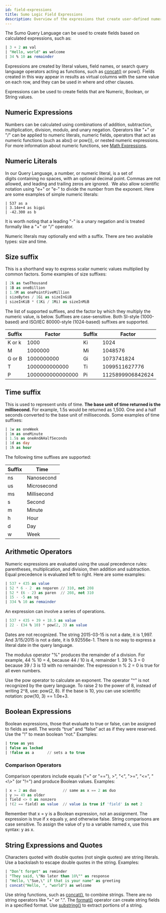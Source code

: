 ```yaml
---
id: field-expressions
title: Sumo Logic Field Expressions
description: Overview of the expressions that create user-defined numeric, boolean, or string fields.
---
```



The Sumo Query Language can be used to create fields based on calculated expressions, such as:

```sql
| 3 + 2 as val
| "Hello, world" as welcome
| 34 % 10 as remainder
```

Expressions are created by literal values, field names, or search query language operators acting as functions, such as [concat()](/docs/search/search-query-language/search-operators#concat) or pow(). Fields created in this way appear in results as virtual columns with the same value on each row, and they can be used in where and other clauses.

Expressions can be used to create fields that are Numeric, Boolean, or String values.

## Numeric Expressions

Numbers can be calculated using combinations of addition, subtraction, multiplication, division, modulo, and unary negation. Operators like "+" or "/" can be applied to numeric literals, numeric fields, operators that act as numeric functions (such as abs() or pow()), or nested numeric expressions. For more information about numeric functions, see [Math Expressions](/docs/search/search-query-language/math-expressions).

## Numeric Literals

In our Query Language, a number, or numeric literal, is a set of digits containing no spaces, with an optional decimal point. Commas are not allowed, and leading and trailing zeros are ignored.  We also allow scientific notation using "e+" or "e-" to divide the number from the exponent. Here are some examples of simple numeric literals:

```
| 537 as a
| 3.14e+4 as bigpi
| -42.300 as b
```

It is worth noting that a leading "-" is a unary negation and is treated formally like a "+" or "/" operator.

Numeric literals may optionally end with a suffix. There are two available types: size and time.

## Size suffix 

This is a shorthand way to express scalar numeric values multiplied by common factors. Some examples of size suffixes:

```sql
| 2k as twoThousand
| 1B as oneBillion
| 1.5M as onePointFiveMillion
| sizeBytes / 1Gi as sizeInGiB
| sizeInKiB * (1Ki / 1Mi) as sizeInMiB
```

The list of supported suffixes, and the factor by which they multiply the numeric value, is below. Suffixes are case-sensitive. Both SI-style (1000-based) and ISO/IEC 80000-style (1024-based) suffixes are supported.

| Suffix | Factor      | Suffix | Factor       |
|------------|------------------|------------|------------------|
| K or k     | 1000             | Ki         | 1024             |
| M          | 1000000          | Mi         | 1048576          |
| G or B     | 1000000000       | Gi         | 1073741824       |
| T          | 1000000000000    | Ti         | 1099511627776    |
| P          | 1000000000000000 | Pi         | 1125899906842624 |

## Time suffix

This is used to represent units of time. **The base unit of time returned is the millisecond.** For example, 1.5s would be returned as 1,500. One and a half seconds converted to the base unit of milliseconds. Some examples of time suffixes:

```sql
| 1w as oneWeek
| 1m as oneMinute
| 1.5s as oneAndAHalfSeconds
| 1d as day
| 1h as hour
```

The following time suffixes are supported:

| Suffix | Time    |
|------------|-------------|
| ns         | Nanosecond  |
| us         | Microsecond |
| ms         | Millisecond |
| s          | Second      |
| m          | Minute      |
| h          | Hour        |
| d          | Day         |
| w          | Week        |

## Arithmetic Operators

Numeric expressions are evaluated using the usual precedence rules:
parentheses, multiplication, and division, then addition and
subtraction. Equal precedence is evaluated left to right. Here are some examples:

```sql
| 537 + 435 as value
| 52 * 6 - 2  as noparen // 310, not 208
| 52 * (6 - 2) as paren  // 208, not 310
| 15 - -5 as sq
| 334 % 10 as remainder
```

An expression can involve a series of operations. 

```sql
| 537 + 435 + 39 + 18.5 as value
| 22 - (34 % 10) * pow(2, 3) as value
```

Dates are not recognized. The string 2015-03-15 is not a date, it is 1,997. And 3/15/2015 is not a date, it is 9.92556e-1. There is no way to express a literal date in the query language.

The modulus operator "%" produces the remainder of a division. For example, 44 % 10 = 4, because 44 / 10 is 4, remainder 1. 39 % 3 = 0 because 39 / 3 is 13 with no remainder. The expression n % 2 = 0 is true for all even numbers.

Use the pow operator to calculate an exponent. The operator "^" is not recognized by the query language. To raise 2 to the power of 8, instead of writing 2^8, use: pow(2, 8). If the base is 10, you can use scientific notation: pow(10, 3) == 1.0e+3.

## Boolean Expressions

Boolean expressions, those that evaluate to true or false, can be assigned to fields as well. The words “true” and “false” act as if they were reserved. Use the "!" to mean boolean “not.” Examples:

```sql
| true as yes
| false as locked
| !false as a      // sets a to true
```

### Comparison Operators

Comparison operators include equals ("=" or "=="), \>", "\<", "\>=", "\<=", "\<\\>" (or "!=") and produce Boolean values. Examples:

```sql
| x = 2 as duo            // same as x == 2 as duo
| y >= 49 as older
| field <> 0 as nonzero
| !(2 == field) as value  // value is true if 'field' is not 2
```

Remember that x = y is a Boolean expression, not an assignment. The expression is true if x equals y, and otherwise false. String comparisons are case sensitive. To assign the value of y to a variable named x, use this syntax: y as x.

## String Expressions and Quotes

Characters quoted with double quotes (not single quotes) are string literals. Use a backslash to escape double quotes in the string. Examples:

```sql
| "Don’t forget" as reminder
| "They said, \"No later than 10\"" as response
| "Hello, \"Sue,\" if that is your name" as greeting
| concat("Hello, ", "world") as welcome
```

Use string functions, such as [concat()](/docs/search/search-query-language/search-operators#concat), to combine strings. There are no string operators like "+" or ".". The [format()](/docs/search/search-query-language/search-operators#format) operator can create string fields in a specified format. Use [substring()](/docs/search/search-query-language/search-operators#substring) to extract portions of a string.
